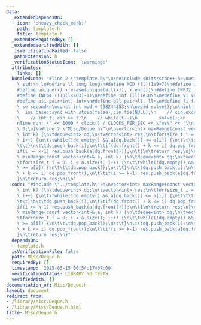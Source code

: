 ```yaml
---
data:
  _extendedDependsOn:
  - icon: ':heavy_check_mark:'
    path: template.h
    title: template.h
  _extendedRequiredBy: []
  _extendedVerifiedWith: []
  _isVerificationFailed: false
  _pathExtension: h
  _verificationStatusIcon: ':warning:'
  attributes:
    links: []
  bundledCode: "#line 2 \"template.h\"\n\n#include <bits/stdc++.h>\nusing namespace\
    \ std;\n \n#define ll long long\n#define MOD (ll)(1e9+7)\n#define all(x) (x).begin(),(x).end()\n\
    #define unique(x) x.erase(unique(all(x)), x.end())\n#define INF32 ((1ull<<31)-1)\n\
    #define INF64 ((1ull<<63)-1)\n#define inf (ll)1e18\n\n#define vi vector<int>\n\
    #define pii pair<int, int>\n#define pll pair<ll, ll>\n#define fi first\n#define\
    \ se second\n\nconst int mod = 998244353;\n\nvoid solve();\n\nint main(){\n  \
    \  ios_base::sync_with_stdio(false);cin.tie(NULL);\n    // cin.exceptions(cin.failbit);\n\
    \    // int t; cin >> t;\n    // while(t--)\n        solve();\n    cerr << \"\\\
    nTime run: \" << 1000 * clock() / CLOCKS_PER_SEC << \"ms\" << '\\n';\n    return\
    \ 0;\n}\n#line 2 \"Misc/Deque.h\"\n\nvector<int> maxRange(const vector<int>& a,\
    \ int k) {\n\tdeque<int> dq;\n\tvector<int> res;\n\tfor(size_t i = 0; i < a.size();\
    \ i++) {\n\t\twhile(!dq.empty() && a[dq.back()] <= a[i]) {\n\t\t\tdq.pop_back();\n\
    \t\t}\n\t\tdq.push_back(i);\n\t\tif(dq.front() + k <= i) dq.pop_front();\n\t\t\
    if(i >= k-1) res.push_back(a[dq.front()]);\n\t}\n\treturn res;\n}\n\nvector<int>\
    \ minRange(const vector<int>& a, int k) {\n\tdeque<int> dq;\n\tvector<int> res;\n\
    \tfor(size_t i = 0; i < a.size(); i++) {\n\t\twhile(!dq.empty() && a[dq.back()]\
    \ >= a[i]) {\n\t\t\tdq.pop_back();\n\t\t}\n\t\tdq.push_back(i);\n\t\tif(dq.front()\
    \ + k <= i) dq.pop_front();\n\t\tif(i >= k-1) res.push_back(a[dq.front()]);\n\t\
    }\n\treturn res;\n}\n"
  code: "#include \"../template.h\"\n\nvector<int> maxRange(const vector<int>& a,\
    \ int k) {\n\tdeque<int> dq;\n\tvector<int> res;\n\tfor(size_t i = 0; i < a.size();\
    \ i++) {\n\t\twhile(!dq.empty() && a[dq.back()] <= a[i]) {\n\t\t\tdq.pop_back();\n\
    \t\t}\n\t\tdq.push_back(i);\n\t\tif(dq.front() + k <= i) dq.pop_front();\n\t\t\
    if(i >= k-1) res.push_back(a[dq.front()]);\n\t}\n\treturn res;\n}\n\nvector<int>\
    \ minRange(const vector<int>& a, int k) {\n\tdeque<int> dq;\n\tvector<int> res;\n\
    \tfor(size_t i = 0; i < a.size(); i++) {\n\t\twhile(!dq.empty() && a[dq.back()]\
    \ >= a[i]) {\n\t\t\tdq.pop_back();\n\t\t}\n\t\tdq.push_back(i);\n\t\tif(dq.front()\
    \ + k <= i) dq.pop_front();\n\t\tif(i >= k-1) res.push_back(a[dq.front()]);\n\t\
    }\n\treturn res;\n}"
  dependsOn:
  - template.h
  isVerificationFile: false
  path: Misc/Deque.h
  requiredBy: []
  timestamp: '2025-05-15 00:54:17+07:00'
  verificationStatus: LIBRARY_NO_TESTS
  verifiedWith: []
documentation_of: Misc/Deque.h
layout: document
redirect_from:
- /library/Misc/Deque.h
- /library/Misc/Deque.h.html
title: Misc/Deque.h
---
```

